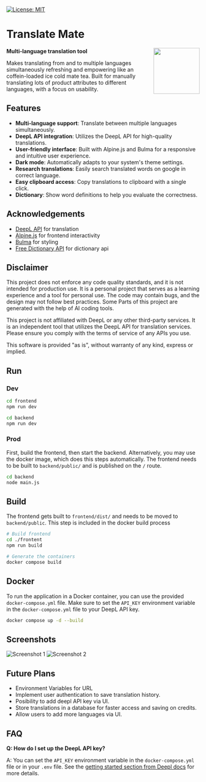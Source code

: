 [![License: MIT](https://img.shields.io/badge/License-MIT-yellow.svg)](LICENSE)


# Translate Mate
<img align="right" width="auto" height="120" src="https://github.com/fhinok/translatemate/blob/5fd693be89337b90e094e4af85c5cdaa0642fb19/frontent/src/logo.png">

**Multi-language translation tool**

Makes translating from and to multiple languages simultaneously refreshing and empowering like an coffein-loaded ice cold mate tea.
Built for manually translating lots of product attributes to different languages, with a focus on usability.

## Features
- **Multi-language support**: Translate between multiple languages simultaneously.
- **DeepL API integration**: Utilizes the DeepL API for high-quality translations.
- **User-friendly interface**: Built with Alpine.js and Bulma for a responsive and intuitive user experience.
- **Dark mode**: Automatically adapts to your system's theme settings.
- **Research translations**: Easily search translated words on google in correct language.
- **Easy clipboard access**: Copy translations to clipboard with a single click.
- **Dictionary**: Show word definitions to help you evaluate the correctness.

## Acknowledgements
- [DeepL API](https://www.deepl.com/pro#developer) for translation
- [Alpine.js](https://alpinejs.dev/) for frontend interactivity
- [Bulma](https://bulma.io/) for styling
- [Free Dictionary API](https://freedictionaryapi.com) for dictionary api

## Disclaimer
This project does not enforce any code quality standards, and it is not intended for production use. It is a personal project that serves as a learning experience and a tool for personal use. The code may contain bugs, and the design may not follow best practices. Some Parts of this project are generated with the help of AI coding tools.

This project is not affiliated with DeepL or any other third-party services. It is an independent tool that utilizes the DeepL API for translation services. Please ensure you comply with the terms of service of any APIs you use.

This software is provided "as is", without warranty of any kind, express or implied.

## Run
### Dev
```bash
cd frontend
npm run dev

cd backend
npm run dev
```

### Prod
First, build the frontend, then start the backend. Alternatively, you may use the docker image, which does this steps automatically.
The frontend needs to be built to `backend/public/` and is published on the `/` route.
```bash
cd backend
node main.js
```

## Build
The frontend gets built to `frontend/dist/` and needs to be moved to `backend/public`.
This step is included in the docker build process

```bash
# Build frontend
cd ./frontent
npm run build

# Generate the containers
docker compose build
```

## Docker
To run the application in a Docker container, you can use the provided `docker-compose.yml` file. Make sure to set the `API_KEY` environment variable in the `docker-compose.yml` file to your DeepL API key.
```bash
docker compose up -d --build
```

## Screenshots

![Screenshot 1](https://github.com/fhinok/translatemate/blob/0d5fd80ddd7ec92f41fac502665902e70ea884f1/screenshot1.jpg)
![Screenshot 2](https://github.com/fhinok/translatemate/blob/0d5fd80ddd7ec92f41fac502665902e70ea884f1/screenshot2.jpg)

## Future Plans
- Environment Variables for URL
- Implement user authentication to save translation history.
- Posibility to add deepl API key via UI.
- Store translations in a database for faster access and saving on credits.
- Allow users to add more languages via UI.

## FAQ
**Q: How do I set up the DeepL API key?**

A: You can set the `API_KEY` environment variable in the `docker-compose.yml` file or in your `.env` file. See the [getting started section from Deepl docs](https://developers.deepl.com/docs/getting-started/intro) for more details.
